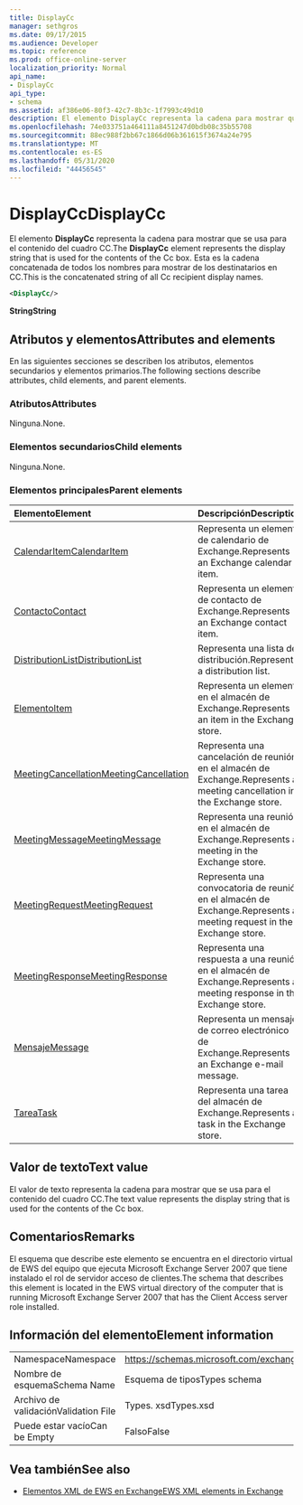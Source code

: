 ```yaml
---
title: DisplayCc
manager: sethgros
ms.date: 09/17/2015
ms.audience: Developer
ms.topic: reference
ms.prod: office-online-server
localization_priority: Normal
api_name:
- DisplayCc
api_type:
- schema
ms.assetid: af386e06-80f3-42c7-8b3c-1f7993c49d10
description: El elemento DisplayCc representa la cadena para mostrar que se usa para el contenido del cuadro CC. Esta es la cadena concatenada de todos los nombres para mostrar de los destinatarios en CC.
ms.openlocfilehash: 74e033751a464111a8451247d0bdb08c35b55708
ms.sourcegitcommit: 88ec988f2bb67c1866d06b361615f3674a24e795
ms.translationtype: MT
ms.contentlocale: es-ES
ms.lasthandoff: 05/31/2020
ms.locfileid: "44456545"
---
```

# <a name="displaycc"></a><span data-ttu-id="48c12-104">DisplayCc</span><span class="sxs-lookup"><span data-stu-id="48c12-104">DisplayCc</span></span>

<span data-ttu-id="48c12-105">El elemento **DisplayCc** representa la cadena para mostrar que se usa para el contenido del cuadro CC.</span><span class="sxs-lookup"><span data-stu-id="48c12-105">The **DisplayCc** element represents the display string that is used for the contents of the Cc box.</span></span> <span data-ttu-id="48c12-106">Esta es la cadena concatenada de todos los nombres para mostrar de los destinatarios en CC.</span><span class="sxs-lookup"><span data-stu-id="48c12-106">This is the concatenated string of all Cc recipient display names.</span></span> 
  
```xml
<DisplayCc/>
```

 <span data-ttu-id="48c12-107">**String**</span><span class="sxs-lookup"><span data-stu-id="48c12-107">**String**</span></span>
## <a name="attributes-and-elements"></a><span data-ttu-id="48c12-108">Atributos y elementos</span><span class="sxs-lookup"><span data-stu-id="48c12-108">Attributes and elements</span></span>

<span data-ttu-id="48c12-109">En las siguientes secciones se describen los atributos, elementos secundarios y elementos primarios.</span><span class="sxs-lookup"><span data-stu-id="48c12-109">The following sections describe attributes, child elements, and parent elements.</span></span>
  
### <a name="attributes"></a><span data-ttu-id="48c12-110">Atributos</span><span class="sxs-lookup"><span data-stu-id="48c12-110">Attributes</span></span>

<span data-ttu-id="48c12-111">Ninguna.</span><span class="sxs-lookup"><span data-stu-id="48c12-111">None.</span></span>
  
### <a name="child-elements"></a><span data-ttu-id="48c12-112">Elementos secundarios</span><span class="sxs-lookup"><span data-stu-id="48c12-112">Child elements</span></span>

<span data-ttu-id="48c12-113">Ninguna.</span><span class="sxs-lookup"><span data-stu-id="48c12-113">None.</span></span>
  
### <a name="parent-elements"></a><span data-ttu-id="48c12-114">Elementos principales</span><span class="sxs-lookup"><span data-stu-id="48c12-114">Parent elements</span></span>

|<span data-ttu-id="48c12-115">**Elemento**</span><span class="sxs-lookup"><span data-stu-id="48c12-115">**Element**</span></span>|<span data-ttu-id="48c12-116">**Descripción**</span><span class="sxs-lookup"><span data-stu-id="48c12-116">**Description**</span></span>|
|:-----|:-----|
|[<span data-ttu-id="48c12-117">CalendarItem</span><span class="sxs-lookup"><span data-stu-id="48c12-117">CalendarItem</span></span>](calendaritem.md) <br/> |<span data-ttu-id="48c12-118">Representa un elemento de calendario de Exchange.</span><span class="sxs-lookup"><span data-stu-id="48c12-118">Represents an Exchange calendar item.</span></span>  <br/> |
|[<span data-ttu-id="48c12-119">Contacto</span><span class="sxs-lookup"><span data-stu-id="48c12-119">Contact</span></span>](contact.md) <br/> |<span data-ttu-id="48c12-120">Representa un elemento de contacto de Exchange.</span><span class="sxs-lookup"><span data-stu-id="48c12-120">Represents an Exchange contact item.</span></span>  <br/> |
|[<span data-ttu-id="48c12-121">DistributionList</span><span class="sxs-lookup"><span data-stu-id="48c12-121">DistributionList</span></span>](distributionlist.md) <br/> |<span data-ttu-id="48c12-122">Representa una lista de distribución.</span><span class="sxs-lookup"><span data-stu-id="48c12-122">Represents a distribution list.</span></span>  <br/> |
|[<span data-ttu-id="48c12-123">Elemento</span><span class="sxs-lookup"><span data-stu-id="48c12-123">Item</span></span>](item.md) <br/> |<span data-ttu-id="48c12-124">Representa un elemento en el almacén de Exchange.</span><span class="sxs-lookup"><span data-stu-id="48c12-124">Represents an item in the Exchange store.</span></span>  <br/> |
|[<span data-ttu-id="48c12-125">MeetingCancellation</span><span class="sxs-lookup"><span data-stu-id="48c12-125">MeetingCancellation</span></span>](meetingcancellation.md) <br/> |<span data-ttu-id="48c12-126">Representa una cancelación de reunión en el almacén de Exchange.</span><span class="sxs-lookup"><span data-stu-id="48c12-126">Represents a meeting cancellation in the Exchange store.</span></span>  <br/> |
|[<span data-ttu-id="48c12-127">MeetingMessage</span><span class="sxs-lookup"><span data-stu-id="48c12-127">MeetingMessage</span></span>](meetingmessage.md) <br/> |<span data-ttu-id="48c12-128">Representa una reunión en el almacén de Exchange.</span><span class="sxs-lookup"><span data-stu-id="48c12-128">Represents a meeting in the Exchange store.</span></span>  <br/> |
|[<span data-ttu-id="48c12-129">MeetingRequest</span><span class="sxs-lookup"><span data-stu-id="48c12-129">MeetingRequest</span></span>](meetingrequest.md) <br/> |<span data-ttu-id="48c12-130">Representa una convocatoria de reunión en el almacén de Exchange.</span><span class="sxs-lookup"><span data-stu-id="48c12-130">Represents a meeting request in the Exchange store.</span></span>  <br/> |
|[<span data-ttu-id="48c12-131">MeetingResponse</span><span class="sxs-lookup"><span data-stu-id="48c12-131">MeetingResponse</span></span>](meetingresponse.md) <br/> |<span data-ttu-id="48c12-132">Representa una respuesta a una reunión en el almacén de Exchange.</span><span class="sxs-lookup"><span data-stu-id="48c12-132">Represents a meeting response in the Exchange store.</span></span>  <br/> |
|[<span data-ttu-id="48c12-133">Mensaje</span><span class="sxs-lookup"><span data-stu-id="48c12-133">Message</span></span>](message-ex15websvcsotherref.md) <br/> |<span data-ttu-id="48c12-134">Representa un mensaje de correo electrónico de Exchange.</span><span class="sxs-lookup"><span data-stu-id="48c12-134">Represents an Exchange e-mail message.</span></span>  <br/> |
|[<span data-ttu-id="48c12-135">Tarea</span><span class="sxs-lookup"><span data-stu-id="48c12-135">Task</span></span>](task.md) <br/> |<span data-ttu-id="48c12-136">Representa una tarea del almacén de Exchange.</span><span class="sxs-lookup"><span data-stu-id="48c12-136">Represents a task in the Exchange store.</span></span>  <br/> |
   
## <a name="text-value"></a><span data-ttu-id="48c12-137">Valor de texto</span><span class="sxs-lookup"><span data-stu-id="48c12-137">Text value</span></span>

<span data-ttu-id="48c12-138">El valor de texto representa la cadena para mostrar que se usa para el contenido del cuadro CC.</span><span class="sxs-lookup"><span data-stu-id="48c12-138">The text value represents the display string that is used for the contents of the Cc box.</span></span>
  
## <a name="remarks"></a><span data-ttu-id="48c12-139">Comentarios</span><span class="sxs-lookup"><span data-stu-id="48c12-139">Remarks</span></span>

<span data-ttu-id="48c12-140">El esquema que describe este elemento se encuentra en el directorio virtual de EWS del equipo que ejecuta Microsoft Exchange Server 2007 que tiene instalado el rol de servidor acceso de clientes.</span><span class="sxs-lookup"><span data-stu-id="48c12-140">The schema that describes this element is located in the EWS virtual directory of the computer that is running Microsoft Exchange Server 2007 that has the Client Access server role installed.</span></span>
  
## <a name="element-information"></a><span data-ttu-id="48c12-141">Información del elemento</span><span class="sxs-lookup"><span data-stu-id="48c12-141">Element information</span></span>

|||
|:-----|:-----|
|<span data-ttu-id="48c12-142">Namespace</span><span class="sxs-lookup"><span data-stu-id="48c12-142">Namespace</span></span>  <br/> |https://schemas.microsoft.com/exchange/services/2006/types  <br/> |
|<span data-ttu-id="48c12-143">Nombre de esquema</span><span class="sxs-lookup"><span data-stu-id="48c12-143">Schema Name</span></span>  <br/> |<span data-ttu-id="48c12-144">Esquema de tipos</span><span class="sxs-lookup"><span data-stu-id="48c12-144">Types schema</span></span>  <br/> |
|<span data-ttu-id="48c12-145">Archivo de validación</span><span class="sxs-lookup"><span data-stu-id="48c12-145">Validation File</span></span>  <br/> |<span data-ttu-id="48c12-146">Types. xsd</span><span class="sxs-lookup"><span data-stu-id="48c12-146">Types.xsd</span></span>  <br/> |
|<span data-ttu-id="48c12-147">Puede estar vacío</span><span class="sxs-lookup"><span data-stu-id="48c12-147">Can be Empty</span></span>  <br/> |<span data-ttu-id="48c12-148">Falso</span><span class="sxs-lookup"><span data-stu-id="48c12-148">False</span></span>  <br/> |
   
## <a name="see-also"></a><span data-ttu-id="48c12-149">Vea también</span><span class="sxs-lookup"><span data-stu-id="48c12-149">See also</span></span>

- [<span data-ttu-id="48c12-150">Elementos XML de EWS en Exchange</span><span class="sxs-lookup"><span data-stu-id="48c12-150">EWS XML elements in Exchange</span></span>](ews-xml-elements-in-exchange.md)

